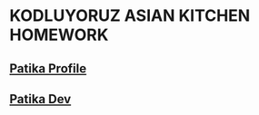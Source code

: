 # KODLUYORUZ ASIAN KITCHEN HOMEWORK
## [Patika Profile](https://app.patika.dev/apak)
## [Patika Dev](https://app.patika.dev/paths)

